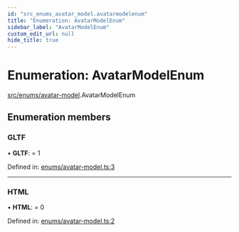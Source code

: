 ```yaml
---
id: "src_enums_avatar_model.avatarmodelenum"
title: "Enumeration: AvatarModelEnum"
sidebar_label: "AvatarModelEnum"
custom_edit_url: null
hide_title: true
---
```


# Enumeration: AvatarModelEnum

[src/enums/avatar-model](../modules/src_enums_avatar_model.md).AvatarModelEnum

## Enumeration members

### GLTF

• **GLTF**: = 1

Defined in: [enums/avatar-model.ts:3](https://github.com/xr3ngine/xr3ngine/blob/673ad6a5f/packages/common/src/enums/avatar-model.ts#L3)

___

### HTML

• **HTML**: = 0

Defined in: [enums/avatar-model.ts:2](https://github.com/xr3ngine/xr3ngine/blob/673ad6a5f/packages/common/src/enums/avatar-model.ts#L2)
